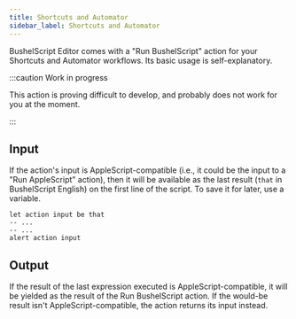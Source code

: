 ```yaml
---
title: Shortcuts and Automator
sidebar_label: Shortcuts and Automator
---
```


BushelScript Editor comes with a "Run BushelScript" action for your Shortcuts and Automator workflows. Its basic usage is self-explanatory.

:::caution Work in progress

This action is proving difficult to develop, and probably does not work for you at the moment.

:::

## Input

If the action's input is AppleScript-compatible (i.e., it could be the input to a "Run AppleScript" action), then it will be available as the last result (`that` in BushelScript English) on the first line of the script. To save it for later, use a variable.

```
let action input be that
-- ...
-- ...
alert action input
```

## Output

If the result of the last expression executed is AppleScript-compatible, it will be yielded as the result of the Run BushelScript action. If the would-be result isn't AppleScript-compatible, the action returns its input instead.
